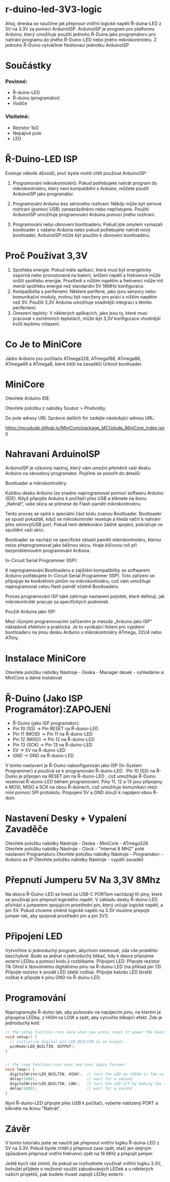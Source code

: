 # r-duino-led-3V3-logic
Ahoj, dneska se naučíme jak přepnout vnitřní logické napětí Ř-duina-LED z 5V na 3.3V za pomocí ArduinoISP.
ArduinoISP je program pro platformu Arduino, který umožňuje použití jednoho Ř-Duina jako programátoru pro nahrání programu do jiného Ř-Duino-LED nebo jiného mikrokontroléru.
Z jednoho Ř-Duino vytváříme fleshovací jednotku ArduinoISP

# Součástky
### Povinné:
- Ř-duino-LED
- Ř-duino (programátor)
- Vodiče

### Vloitelné:
- Rezistor 1kΩ
- Nepájivé pole
- LED

# Ř-Duino-LED ISP
Existuje několik důvodů, proč byste mohli chtít používat ArduinoISP:

1. Programování mikrokontrolérů: Pokud potřebujete nahrát program do mikrokontroléru, který není kompatibilní s Arduino, můžete použít ArduinoISP jako programátor.

2. Programování Arduino bez sériového rozhraní: Někdy může být sériové rozhraní (pomocí USB) zaneprázdněno nebo nepřístupné. Použití ArduinoISP umožňuje programování Arduina pomocí jiného rozhraní.

3. Programování nebo obnovení bootloaderu: Pokud jste omylem vymazali bootloader z vašeho Arduina nebo pokud potřebujete nahrát nový bootloader, ArduinoISP může být použito k obnovení bootloaderu.

# Proč Používat 3,3V
1. Spotřeba energie: Pokud máte aplikaci, která musí být energeticky úsporná nebo provozovaná na baterii, snížení napětí a frekvence může snížit spotřebu energie. Prostředí s nižším napětím a frekvencí může mít menší spotřebu energie než standardní 5V 16MHz konfigurace.
2. Kompatibilita s periferiemi: Některé periferie, jako jsou senzory nebo komunikační moduly, mohou být navrženy pro práci s nižším napětím než 5V. Použití 3,3V Arduina umožňuje snadnější integraci s těmito periferiemi.
3. Omezení teploty: V některých aplikacích, jako jsou ty, které musí pracovat v extrémních teplotách, může být 3,3V konfigurace vhodnější kvůli lepšímu chlazení.

# Co Je to MiniCore
Jádro Arduino pro počítače ATmega328, ATmega168, ATmega88, ATmega48 a ATmega8, které běží na zavaděči Urboot bootloader.

# MiniCore
Otevřete Arduino IDE.

Otevřete položku z nabídky Soubor > Předvolby.

Do pole adresy URL Správce dalších fór zadejte následující adresu URL:

https://mcudude.github.io/MiniCore/package_MCUdude_MiniCore_index.json

# Nahravani ArduinoISP
ArduinoISP je výkonný nástroj, který vám umožní přeměnit vaši desku Arduino na obvodový programátor. Pojďme se ponořit do detailů:

Bootloader a mikrokontroléry:

Každou desku Arduino lze snadno naprogramovat pomocí softwaru Arduino (IDE). Když připojíte Arduino k počítači přes USB a kliknete na ikonu „Nahrát“, vaše skica se přenese do Flash paměti mikrokontroleru.

Tento proces se opírá o speciální část kódu zvanou Bootloader. Bootloader se spustí pokaždé, když se mikrokontrolér resetuje a hledá náčrt k nahrání přes sériový/USB port. Pokud není detekováno žádné spojení, pokračuje ve spuštění vaší skici.

Bootloader se nachází ve specifické oblasti paměti mikrokontroléru, kterou nelze přeprogramovat jako běžnou skicu. Hraje klíčovou roli při bezproblémovém programování Arduina.

In-Circuit Serial Programmer (ISP):

K naprogramování Bootloaderu a zajištění kompatibility se softwarem Arduino potřebujete In-Circuit Serial Programmer (ISP). Toto zařízení se připojuje ke konkrétním pinům na mikrokontroléru, což vám umožňuje naprogramovat celou flash paměť včetně Bootloaderu.

Proces programování ISP také zahrnuje nastavení pojistek, které definují, jak mikrokontrolér pracuje za specifických podmínek.

Použití Arduina jako ISP:

Mezi různými programovacími zařízeními je metoda „Arduino jako ISP“ nákladově efektivní a praktická. Je to vynikající řešení pro vypálení bootloaderu na jinou desku Arduino s mikrokontroléry ATmega, 32U4 nebo ATtiny.

# Instalace MiniCore
Otevřete položku nabídky Nástroje - Deska - Manager desek - vyhledáme si MiniCore a dáme instalovat

# Ř-Duino (Jako ISP Programátor):ZAPOJENÍ
  - Ř-Duino (jako ISP programátor):
  - Pin 10 (SS) -> Pin RESET na Ř-duino-LED
  - Pin 11 (MOSI) -> Pin 11 na Ř-duino-LED
  - Pin 12 (MISO) -> Pin 12 na Ř-duino-LED
  - Pin 13 (SCK) -> Pin 13 na Ř-duino-LED
  - 5V -> 5V na Ř-duino-LED
  - GND -> GND na Ř-duino-LED

V tomto nastavení je Ř-Duino nakonfigurován jako ISP (In-System Programmer) a používá se k programování Ř-duino-LED . Pin 10 (SS) na Ř-Duino je připojen na RESET pin na Ř-duino-LED , což umožňuje Ř-Duinu resetovat Ř-duino-LED během programování. Piny 11, 12 a 13 jsou připojeny k MOSI, MISO a SCK na obou Ř-duinech, což umožňuje komunikaci mezi nimi pomocí SPI protokolu. Propojení 5V a GND slouží k napájení obou Ř-duin.

# Nastavení Desky + Vypalení Zavaděče
Otevřete položku nabídky Nástroje - Deska - MiniCore - ATmega328
Otevřete položku nabídky Nástroje - Clock - "Internal 8 MHZ"
poté nastaveni Programátoru
Otevřete položku nabídky Nástroje - Programátor: - Arduino as IP
Otevřete položku nabídky Nástroje - vypálit zavaděč

# Přepnutí Jumperu 5V Na 3,3V 8Mhz
Na desce Ř-Duino-LED se hned za USB-C PORTem nacházají tři piny, které se používají pro přepnutí logického napětí. V základu desky Ř-duino-LED přichází s jumperem spojujícím prostřední pin, který určuje logické napětí, a pin 5V. Pokud chceme změnit logické napětí na 3.3V musíme přepojit jumper tak, aby spojoval prostřední pin a pin 3V3. 

# Připojení LED
Vytvoříme si jednoduchý program, abychom otestovali, zda vše proběhlo bezchybně. Bude se jednat o jednoduchý blikač, kdy k desce připojíme externí LEDku a pomocí kódu ji rozblikáme.
Připojení LED: 
Připojte rezistor (1k Ohm) k libovolnému digitálnímu pinu na Ř-duinu-LED (na příklad pin 13) 
Připojte rezistor k anodě LED (delší nožka). 
Připojte katodu LED (kratší nožka) k připojte k pinu GND na Ř-duinu-LED. 

# Programování
Naprogramujte Ř-duino tak, aby pulsovalo na napájecím pinu, na kterém je připojena LEDka, z HIGH na LOW a zpět, aby vytvořilo blikající efekt.
Zde je jednoduchý kód:
```cpp
// the setup function runs once when you press reset or power the board
void setup() {
  // initialize digital pin LED_BUILTIN as an output.
  pinMode(LED_BUILTIN, OUTPUT);
}


// the loop function runs over and over again forever
void loop() {
  digitalWrite(LED_BUILTIN, HIGH);  // turn the LED on (HIGH is the voltage level)
  delay(1000);                      // wait for a second
  digitalWrite(LED_BUILTIN, LOW);   // turn the LED off by making the voltage LOW
  delay(1000);                      // wait for a second
}
```

Nyní Ř-duino-LED připojte přes USB k počítači, vyberte nabízený PORT a klikněte na iknou "Nahrát".

# Závěr
V tomto tutoriálu jsete se naučili jak přepnout vnitřní logiku Ř-duina-LED z 5V na 3.3V. Pokud byste chtěli ji přepnout zase zpět, stačí jen stejným způsobem přepnout vnitřní frekvenci zpět na 16 MHz a přepojit jumper.

Ještě bych rád zmínil, že pokud se rozhodnete využívat vnitřní logiku 3.3V, bohužel příjdete o možnost využití zabudovaných LEDek a u některých našich projektů, pak budete muset zapojit LEDky externí.
